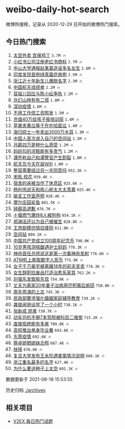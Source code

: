 # weibo-daily-hot-search

微博热搜榜，记录从 2020-12-29 日开始的微博热门搜索。

## 今日热门搜索

<!-- BEGIN -->

1. [太空外卖 宫保鸡丁](https://s.weibo.com/weibo?q=%E5%A4%AA%E7%A9%BA%E5%A4%96%E5%8D%96%20%E5%AE%AB%E4%BF%9D%E9%B8%A1%E4%B8%81&Refer=top) `3.7M 🔥`
1. [小红书公司注册老红书商标](https://s.weibo.com/weibo?q=%23%E5%B0%8F%E7%BA%A2%E4%B9%A6%E5%85%AC%E5%8F%B8%E6%B3%A8%E5%86%8C%E8%80%81%E7%BA%A2%E4%B9%A6%E5%95%86%E6%A0%87%23&Refer=top) `2.7M 🔥`
1. [中山大学通报赵某晨造谣多名女生](https://s.weibo.com/weibo?q=%23%E4%B8%AD%E5%B1%B1%E5%A4%A7%E5%AD%A6%E9%80%9A%E6%8A%A5%E8%B5%B5%E6%9F%90%E6%99%A8%E9%80%A0%E8%B0%A3%E5%A4%9A%E5%90%8D%E5%A5%B3%E7%94%9F%23&Refer=top) `2.6M 🔥`
1. [印度发现首例绿真菌症病例](https://s.weibo.com/weibo?q=%23%E5%8D%B0%E5%BA%A6%E5%8F%91%E7%8E%B0%E9%A6%96%E4%BE%8B%E7%BB%BF%E7%9C%9F%E8%8F%8C%E7%97%87%E7%97%85%E4%BE%8B%23&Refer=top) `2.5M 🔥`
1. [浙江近十年新生儿爆款名字](https://s.weibo.com/weibo?q=%23%E6%B5%99%E6%B1%9F%E8%BF%91%E5%8D%81%E5%B9%B4%E6%96%B0%E7%94%9F%E5%84%BF%E7%88%86%E6%AC%BE%E5%90%8D%E5%AD%97%23&Refer=top) `2.3M 🔥`
1. [中国航天成绩单](https://s.weibo.com/weibo?q=%23%E4%B8%AD%E5%9B%BD%E8%88%AA%E5%A4%A9%E6%88%90%E7%BB%A9%E5%8D%95%23&Refer=top) `2.2M 🔥`
1. [容祖儿回应与陈小纭争执](https://s.weibo.com/weibo?q=%23%E5%AE%B9%E7%A5%96%E5%84%BF%E5%9B%9E%E5%BA%94%E4%B8%8E%E9%99%88%E5%B0%8F%E7%BA%AD%E4%BA%89%E6%89%A7%23&Refer=top) `2.2M 🔥`
1. [许幻山林有有二搭](https://s.weibo.com/weibo?q=%23%E8%AE%B8%E5%B9%BB%E5%B1%B1%E6%9E%97%E6%9C%89%E6%9C%89%E4%BA%8C%E6%90%AD%23&Refer=top) `1.8M 🔥`
1. [深圳疫情](https://s.weibo.com/weibo?q=%E6%B7%B1%E5%9C%B3%E7%96%AB%E6%83%85&Refer=top) `1.6M 🔥`
1. [不用工作但工资照发](https://s.weibo.com/weibo?q=%23%E4%B8%8D%E7%94%A8%E5%B7%A5%E4%BD%9C%E4%BD%86%E5%B7%A5%E8%B5%84%E7%85%A7%E5%8F%91%23&Refer=top) `1.5M 🔥`
1. [充值40万给孩子报培训班](https://s.weibo.com/weibo?q=%23%E5%85%85%E5%80%BC40%E4%B8%87%E7%BB%99%E5%AD%A9%E5%AD%90%E6%8A%A5%E5%9F%B9%E8%AE%AD%E7%8F%AD%23&Refer=top) `1.4M 🔥`
1. [苹果夹黄瓜等于在吃哈密瓜](https://s.weibo.com/weibo?q=%23%E8%8B%B9%E6%9E%9C%E5%A4%B9%E9%BB%84%E7%93%9C%E7%AD%89%E4%BA%8E%E5%9C%A8%E5%90%83%E5%93%88%E5%AF%86%E7%93%9C%23&Refer=top) `1.4M 🔥`
1. [海归硕士一年卖出3000万木耳](https://s.weibo.com/weibo?q=%23%E6%B5%B7%E5%BD%92%E7%A1%95%E5%A3%AB%E4%B8%80%E5%B9%B4%E5%8D%96%E5%87%BA3000%E4%B8%87%E6%9C%A8%E8%80%B3%23&Refer=top) `1.3M 🔥`
1. [中国人首次进入自己的空间站](https://s.weibo.com/weibo?q=%23%E4%B8%AD%E5%9B%BD%E4%BA%BA%E9%A6%96%E6%AC%A1%E8%BF%9B%E5%85%A5%E8%87%AA%E5%B7%B1%E7%9A%84%E7%A9%BA%E9%97%B4%E7%AB%99%23&Refer=top) `1.2M 🔥`
1. [月薪四万是种什么感受](https://s.weibo.com/weibo?q=%23%E6%9C%88%E8%96%AA%E5%9B%9B%E4%B8%87%E6%98%AF%E7%A7%8D%E4%BB%80%E4%B9%88%E6%84%9F%E5%8F%97%23&Refer=top) `1.2M 🔥`
1. [妈妈勾的凉鞋能有多贵气](https://s.weibo.com/weibo?q=%23%E5%A6%88%E5%A6%88%E5%8B%BE%E7%9A%84%E5%87%89%E9%9E%8B%E8%83%BD%E6%9C%89%E5%A4%9A%E8%B4%B5%E6%B0%94%23&Refer=top) `1.2M 🔥`
1. [谭乔称自己和谭警官产生割裂](https://s.weibo.com/weibo?q=%23%E8%B0%AD%E4%B9%94%E7%A7%B0%E8%87%AA%E5%B7%B1%E5%92%8C%E8%B0%AD%E8%AD%A6%E5%AE%98%E4%BA%A7%E7%94%9F%E5%89%B2%E8%A3%82%23&Refer=top) `1.0M 🔥`
1. [航天员今天在装Wifi](https://s.weibo.com/weibo?q=%23%E8%88%AA%E5%A4%A9%E5%91%98%E4%BB%8A%E5%A4%A9%E5%9C%A8%E8%A3%85Wifi%23&Refer=top) `1.0M 🔥`
1. [整容需要经过另一半同意吗](https://s.weibo.com/weibo?q=%23%E6%95%B4%E5%AE%B9%E9%9C%80%E8%A6%81%E7%BB%8F%E8%BF%87%E5%8F%A6%E4%B8%80%E5%8D%8A%E5%90%8C%E6%84%8F%E5%90%97%23&Refer=top) `952.3K 🔥`
1. [宋拓 校花](https://s.weibo.com/weibo?q=%E5%AE%8B%E6%8B%93%20%E6%A0%A1%E8%8A%B1&Refer=top) `939.4K 🔥`
1. [宿舍的床被当作了休息区](https://s.weibo.com/weibo?q=%23%E5%AE%BF%E8%88%8D%E7%9A%84%E5%BA%8A%E8%A2%AB%E5%BD%93%E4%BD%9C%E4%BA%86%E4%BC%91%E6%81%AF%E5%8C%BA%23&Refer=top) `925.6K 🔥`
1. [杨利伟说天和核心舱太大太羡慕](https://s.weibo.com/weibo?q=%23%E6%9D%A8%E5%88%A9%E4%BC%9F%E8%AF%B4%E5%A4%A9%E5%92%8C%E6%A0%B8%E5%BF%83%E8%88%B1%E5%A4%AA%E5%A4%A7%E5%A4%AA%E7%BE%A1%E6%85%95%23&Refer=top) `925.4K 🔥`
1. [喻言工作室声明](https://s.weibo.com/weibo?q=%23%E5%96%BB%E8%A8%80%E5%B7%A5%E4%BD%9C%E5%AE%A4%E5%A3%B0%E6%98%8E%23&Refer=top) `920.4K 🔥`
1. [摩尔庄园鲨鱼](https://s.weibo.com/weibo?q=%23%E6%91%A9%E5%B0%94%E5%BA%84%E5%9B%AD%E9%B2%A8%E9%B1%BC%23&Refer=top) `881.5K 🔥`
1. [钟薛高道歉](https://s.weibo.com/weibo?q=%23%E9%92%9F%E8%96%9B%E9%AB%98%E9%81%93%E6%AD%89%23&Refer=top) `876.7K 🔥`
1. [十堰燃气爆炸8人被刑拘](https://s.weibo.com/weibo?q=%23%E5%8D%81%E5%A0%B0%E7%87%83%E6%B0%94%E7%88%86%E7%82%B88%E4%BA%BA%E8%A2%AB%E5%88%91%E6%8B%98%23&Refer=top) `854.1K 🔥`
1. [郑渊洁还以为自己被催生](https://s.weibo.com/weibo?q=%23%E9%83%91%E6%B8%8A%E6%B4%81%E8%BF%98%E4%BB%A5%E4%B8%BA%E8%87%AA%E5%B7%B1%E8%A2%AB%E5%82%AC%E7%94%9F%23&Refer=top) `828.8K 🔥`
1. [王思聪模仿情侣搂抱](https://s.weibo.com/weibo?q=%23%E7%8E%8B%E6%80%9D%E8%81%AA%E6%A8%A1%E4%BB%BF%E6%83%85%E4%BE%A3%E6%90%82%E6%8A%B1%23&Refer=top) `811.0K 🔥`
1. [空间站](https://s.weibo.com/weibo?q=%23%E7%A9%BA%E9%97%B4%E7%AB%99%23&Refer=top) `804.1K 🔥`
1. [中国共产党成立100周年纪念币](https://s.weibo.com/weibo?q=%23%E4%B8%AD%E5%9B%BD%E5%85%B1%E4%BA%A7%E5%85%9A%E6%88%90%E7%AB%8B100%E5%91%A8%E5%B9%B4%E7%BA%AA%E5%BF%B5%E5%B8%81%23&Refer=top) `790.0K 🔥`
1. [10岁男孩测核酸遇护士妈妈](https://s.weibo.com/weibo?q=%2310%E5%B2%81%E7%94%B7%E5%AD%A9%E6%B5%8B%E6%A0%B8%E9%85%B8%E9%81%87%E6%8A%A4%E5%A3%AB%E5%A6%88%E5%A6%88%23&Refer=top) `778.3K 🔥`
1. [神舟首任总师说这是第一次看神舟发射](https://s.weibo.com/weibo?q=%23%E7%A5%9E%E8%88%9F%E9%A6%96%E4%BB%BB%E6%80%BB%E5%B8%88%E8%AF%B4%E8%BF%99%E6%98%AF%E7%AC%AC%E4%B8%80%E6%AC%A1%E7%9C%8B%E7%A5%9E%E8%88%9F%E5%8F%91%E5%B0%84%23&Refer=top) `776.6K 🔥`
1. [ATM机上能取数字人民币](https://s.weibo.com/weibo?q=%23ATM%E6%9C%BA%E4%B8%8A%E8%83%BD%E5%8F%96%E6%95%B0%E5%AD%97%E4%BA%BA%E6%B0%91%E5%B8%81%23&Refer=top) `775.9K 🔥`
1. [女子千万豪宅被离婚18年的前夫变卖](https://s.weibo.com/weibo?q=%23%E5%A5%B3%E5%AD%90%E5%8D%83%E4%B8%87%E8%B1%AA%E5%AE%85%E8%A2%AB%E7%A6%BB%E5%A9%9A18%E5%B9%B4%E7%9A%84%E5%89%8D%E5%A4%AB%E5%8F%98%E5%8D%96%23&Refer=top) `774.3K 🔥`
1. [女生辞职捡废品打造治愈系家具](https://s.weibo.com/weibo?q=%23%E5%A5%B3%E7%94%9F%E8%BE%9E%E8%81%8C%E6%8D%A1%E5%BA%9F%E5%93%81%E6%89%93%E9%80%A0%E6%B2%BB%E6%84%88%E7%B3%BB%E5%AE%B6%E5%85%B7%23&Refer=top) `762.2K 🔥`
1. [刘强东发致股东信](https://s.weibo.com/weibo?q=%23%E5%88%98%E5%BC%BA%E4%B8%9C%E5%8F%91%E8%87%B4%E8%82%A1%E4%B8%9C%E4%BF%A1%23&Refer=top) `754.9K 🔥`
1. [丈夫为离家20年妻子治病用尽积蓄后偷窃](https://s.weibo.com/weibo?q=%23%E4%B8%88%E5%A4%AB%E4%B8%BA%E7%A6%BB%E5%AE%B620%E5%B9%B4%E5%A6%BB%E5%AD%90%E6%B2%BB%E7%97%85%E7%94%A8%E5%B0%BD%E7%A7%AF%E8%93%84%E5%90%8E%E5%81%B7%E7%AA%83%23&Refer=top) `750.0K 🔥`
1. [周冬雨演的上古](https://s.weibo.com/weibo?q=%23%E5%91%A8%E5%86%AC%E9%9B%A8%E6%BC%94%E7%9A%84%E4%B8%8A%E5%8F%A4%23&Refer=top) `745.3K 🔥`
1. [民政部要求强化婚姻家庭辅导教育](https://s.weibo.com/weibo?q=%23%E6%B0%91%E6%94%BF%E9%83%A8%E8%A6%81%E6%B1%82%E5%BC%BA%E5%8C%96%E5%A9%9A%E5%A7%BB%E5%AE%B6%E5%BA%AD%E8%BE%85%E5%AF%BC%E6%95%99%E8%82%B2%23&Refer=top) `739.2K 🔥`
1. [龚俊闹钟设早了一个小时](https://s.weibo.com/weibo?q=%23%E9%BE%9A%E4%BF%8A%E9%97%B9%E9%92%9F%E8%AE%BE%E6%97%A9%E4%BA%86%E4%B8%80%E4%B8%AA%E5%B0%8F%E6%97%B6%23&Refer=top) `738.1K 🔥`
1. [张新成 娇羞](https://s.weibo.com/weibo?q=%E5%BC%A0%E6%96%B0%E6%88%90%20%E5%A8%87%E7%BE%9E&Refer=top) `730.7K 🔥`
1. [动车司机手握7本驾照被科目二难倒](https://s.weibo.com/weibo?q=%23%E5%8A%A8%E8%BD%A6%E5%8F%B8%E6%9C%BA%E6%89%8B%E6%8F%A17%E6%9C%AC%E9%A9%BE%E7%85%A7%E8%A2%AB%E7%A7%91%E7%9B%AE%E4%BA%8C%E9%9A%BE%E5%80%92%23&Refer=top) `715.2K 🔥`
1. [直接拒绝能有多爽](https://s.weibo.com/weibo?q=%23%E7%9B%B4%E6%8E%A5%E6%8B%92%E7%BB%9D%E8%83%BD%E6%9C%89%E5%A4%9A%E7%88%BD%23&Refer=top) `709.8K 🔥`
1. [高校推出单身毕业餐](https://s.weibo.com/weibo?q=%23%E9%AB%98%E6%A0%A1%E6%8E%A8%E5%87%BA%E5%8D%95%E8%BA%AB%E6%AF%95%E4%B8%9A%E9%A4%90%23&Refer=top) `693.6K 🔥`
1. [东莞疫情](https://s.weibo.com/weibo?q=%23%E4%B8%9C%E8%8E%9E%E7%96%AB%E6%83%85%23&Refer=top) `692.6K 🔥`
1. [蔡卓妍晒姐妹合照](https://s.weibo.com/weibo?q=%23%E8%94%A1%E5%8D%93%E5%A6%8D%E6%99%92%E5%A7%90%E5%A6%B9%E5%90%88%E7%85%A7%23&Refer=top) `687.4K 🔥`
1. [抉择](https://s.weibo.com/weibo?q=%E6%8A%89%E6%8B%A9&Refer=top) `676.6K 🔥`
1. [复旦大学发布王永珍遇害案情况说明](https://s.weibo.com/weibo?q=%23%E5%A4%8D%E6%97%A6%E5%A4%A7%E5%AD%A6%E5%8F%91%E5%B8%83%E7%8E%8B%E6%B0%B8%E7%8F%8D%E9%81%87%E5%AE%B3%E6%A1%88%E6%83%85%E5%86%B5%E8%AF%B4%E6%98%8E%23&Refer=top) `666.1K 🔥`
1. [浙江重名最多的名字](https://s.weibo.com/weibo?q=%23%E6%B5%99%E6%B1%9F%E9%87%8D%E5%90%8D%E6%9C%80%E5%A4%9A%E7%9A%84%E5%90%8D%E5%AD%97%23&Refer=top) `627.4K 🔥`
1. [为什么要送种子上太空](https://s.weibo.com/weibo?q=%23%E4%B8%BA%E4%BB%80%E4%B9%88%E8%A6%81%E9%80%81%E7%A7%8D%E5%AD%90%E4%B8%8A%E5%A4%AA%E7%A9%BA%23&Refer=top) `601.1K 🔥`

数据更新于 2021-06-18 15:53:55

<!-- END -->

历史归档 [./archives](./archives)

## 相关项目

- [V2EX 每日热门话题](https://github.com/boojack/v2ex-daily-hot-topic)
